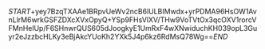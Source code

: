 $START$+yey7BzqTXAAe1BRpvUeWv2ncB6lULBIMwdx+yrPDMA96HsOW1AvnLlrM6wrkGSFZDXcXVxOpyQ+YSp9FHsVlXV/THw9VoTVtOx3qcOXV1rorcVFMnHelUp/F6SHnwrQUS605dJoogkyE1UmRxF4wXNwiduchKH039opL3Guyr2eJzzbcHLKy3eBjAkcYUoKh2YXk5J4p6kz6RdMsQ78Wg==$END$